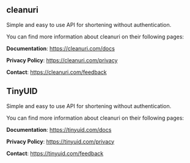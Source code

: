 ## cleanuri

Simple and easy to use API for shortening without authentication.

You can find more information about cleanuri on their following pages:

**Documentation**: https://cleanuri.com/docs

**Privacy Policy**: https://cleanuri.com/privacy

**Contact**: https://cleanuri.com/feedback

## TinyUID

Simple and easy to use API for shortening without authentication.

You can find more information about cleanuri on their following pages:

**Documentation**: https://tinyuid.com/docs

**Privacy Policy**: https://tinyuid.com/privacy

**Contact**: https://tinyuid.com/feedback